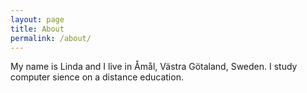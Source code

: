 ```yaml
---
layout: page
title: About
permalink: /about/
---
```



My name is Linda and I live in Åmål, Västra Götaland, Sweden. I study computer sience on a distance education.






